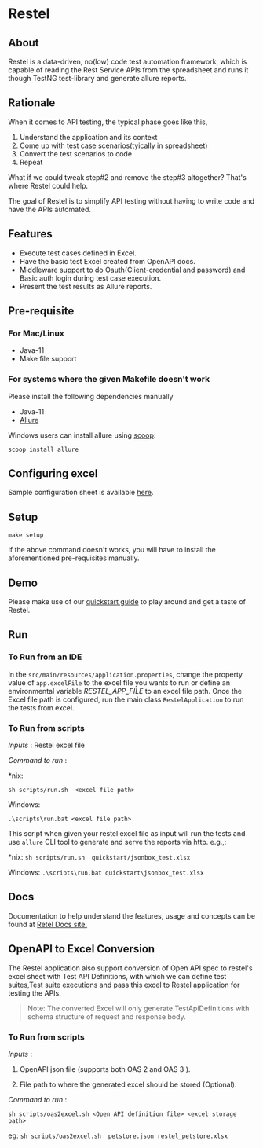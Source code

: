 # Restel

## About

Restel is a data-driven, no(low) code test automation framework, which is capable of reading the Rest Service APIs from the spreadsheet and runs it though TestNG test-library and generate allure reports.

## Rationale

When it comes to API testing, the typical phase goes like this,

1. Understand the application and its context
2. Come up with test case scenarios(tyically in spreadsheet)
3. Convert the test scenarios to code
4. Repeat

What if we could tweak step#2 and remove the step#3 altogether? That's where Restel could help.

The goal of Restel is to simplify API testing without having to write code and have the APIs automated.

## Features

- Execute test cases defined in Excel.
- Have the basic test Excel created from OpenAPI docs.
- Middleware support to do Oauth(Client-credential and password) and Basic auth login during test case execution.
- Present the test results as Allure reports.

## Pre-requisite

### For Mac/Linux

- Java-11
- Make file support

### For systems where the given Makefile doesn't work

Please install the following dependencies manually

- Java-11
- [Allure](https://docs.qameta.io/allure/#_installing_a_commandline)

Windows users can install allure using [scoop](https://scoop.sh/):
```
scoop install allure
```

## Configuring excel

Sample configuration sheet is available [here](quickstart/jsonbox_test.xlsx).

## Setup

```
make setup
```

If the above command doesn't works, you will have to install the aforementioned pre-requisites manually.


## Demo

Please make use of our [quickstart guide](./quickstart) to play around and get a taste of Restel.

## Run

### To Run from an IDE

In the `src/main/resources/application.properties`, change the property value of `app.excelFile` to the excel file you wants to run or define an environmental variable *RESTEL_APP_FILE* to an excel file path.
Once the Excel file path is configured, run the main class `RestelApplication` to run the tests from excel.

### To Run from scripts

*Inputs* : Restel excel file

*Command to run* :

*nix:

`sh scripts/run.sh  <excel file path>`

Windows:

`.\scripts\run.bat <excel file path>`

This script when given your restel excel file as input will run the tests and use `allure` CLI tool to generate and serve the reports via http. e.g.,:

*nix: `sh scripts/run.sh  quickstart/jsonbox_test.xlsx`

Windows: `.\scripts\run.bat quickstart\jsonbox_test.xlsx`


## Docs

Documentation to help understand the features, usage and concepts can be found at [Retel Docs site.](https://restel.techconative.info/docs/intro)

## OpenAPI to Excel Conversion

The Restel application also support conversion of Open API spec to restel's excel sheet with Test API Definitions,
with which we can define test suites,Test suite executions and pass this excel to Restel application for testing the APIs.

> Note: The converted Excel will only generate TestApiDefinitions with schema structure of request and response body.

### To Run from scripts

*Inputs* :

1. OpenAPI json file (supports both OAS 2 and OAS 3 ).

2. File path to where the generated excel should be stored (Optional).

*Command to run* :

`sh scripts/oas2excel.sh <Open API definition file> <excel storage path>`

eg:  `sh scripts/oas2excel.sh  petstore.json restel_petstore.xlsx`
